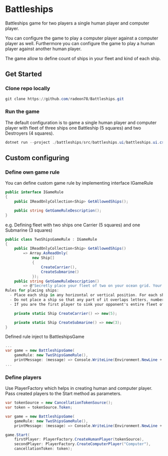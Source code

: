 # Battleships
Battleships game for two players a single human player and computer player.

You can configure the game to play a computer player against a computer player as well. 
Furthermore you can configure the game to play a human player against another human player.

The game allow to define count of ships in your fleet  and kind of each ship.

## Get Started

### Clone repo locally

```powershell
git clone https://github.com/radeon78/Battleships.git
```

### Run the game

The default configuration is to game a single human player and computer player with fleet of three ships one Battleship (5 squares) and two Destroyers (4 squares).

```powershell
dotnet run --project ./battleships/src/battleships.ui/battleships.ui.csproj
```

## Custom configuring

### Define own game rule

You can define custom game rule by implementing interface IGameRule

```csharp
public interface IGameRule
{
    public IReadOnlyCollection<Ship> GetAllowedShips();

    public string GetGameRuleDescription();
}
```

e.g. Defining fleet with two ships one Carrier (5 squares) and one Submarine (3 squares)

```csharp
public class TwoShipsGameRule : IGameRule
{
    public IReadOnlyCollection<Ship> GetAllowedShips()
        => Array.AsReadOnly(
            new Ship[]
            {
                CreateCarrier(),
                CreateSubmarine()
            });
    public string GetGameRuleDescription()
        => @"Secretly place your fleet of two on your ocean grid. Your opponent does the same.
Rules for placing ships:
  - Place each ship in any horizontal or vertical position. For each ship you be asked to type a starting point and position then application calculate and select the rest points on ocean grid
  - Do not place a ship so that any part of it overlaps letters, numbers, the edge of the grid or another ship
  - If you are the first player to sink your opponent's entire fleet of two ships, you win the game!";

    private static Ship CreateCarrier() => new(5);

    private static Ship CreateSubmarine() => new(3);
}
```

Defined rule inject to BattleshipsGame

```csharp
...
var game = new BattleshipsGame(
    gameRule: new TwoShipsGameRule(),
    printMessage: (message) => Console.WriteLine(Environment.NewLine + message));
...
```

### Define players

Use PlayerFactory which helps in creating human and computer player. Pass created players to the Start method as parameters.

```csharp
var tokenSource = new CancellationTokenSource();
var token = tokenSource.Token;

var game = new BattleshipsGame(
    gameRule: new TwoShipsGameRule(),
    printMessage: (message) => Console.WriteLine(Environment.NewLine + message));

game.Start(
    firstPlayer: PlayerFactory.CreateHumanPlayer(tokenSource),
    secondPlayer: PlayerFactory.CreateComputerPlayer("Computer"),
    cancellationToken: token);
```